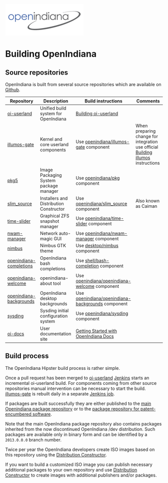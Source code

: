 <!--

The contents of this Documentation are subject to the Public Documentation License Version 1.01
(the "License"); you may only use this Documentation if you comply with the terms of this License.
A copy of the License is available at http://illumos.org/license/PDL.

The Original Documentation is _________________.

The Initial Writer of the Original Documentation is  Aurelien Larcher Copyright (C) 2017.
All Rights Reserved. (Initial Writer contact(s):________________[Insert hyperlink/alias]).

Contributor(s): Alexander Pyhalov

Portions created by Alexander Pyhalov are Copyright (C) 2019.

Portions created by ______ are Copyright (C)_________[Insert year(s)].
All Rights Reserved. (Contributor contact(s):________________[Insert hyperlink/alias]).

-->

<img src = "../../Openindiana.png">

# Building OpenIndiana

## Source repositories

OpenIndiana is built from several source repositories which are available on [Github](https://github.com/OpenIndiana).

 Repository  |  Description  | Build instructions | Comments
 ---------   | ------------- | ------------------ | --------
 [oi-userland](https://github.com/OpenIndiana/oi-userland) | Unified build system for OpenIndiana | [Building oi-userland](./userland.md)
 [illumos-gate](https://github.com/illumos/illumos-gate) | Kernel and core userland components | Use [openindiana/illumos-gate](https://github.com/OpenIndiana/oi-userland/tree/oi/hipster/components/openindiana/illumos-gate) component | When preparing change for integration use official [Building illumos](https://illumos.org/docs/developers/build/) instructions
 [pkg5](https://github.com/OpenIndiana/pkg5)| Image Packaging System package manager | Use [openindiana/pkg](https://github.com/OpenIndiana/oi-userland/tree/oi/hipster/components/openindiana/pkg) component
 [slim_source](https://github.com/OpenIndiana/slim_source)| Installers and Distribution Constructor | Use [openindiana/slim_source](https://github.com/OpenIndiana/oi-userland/tree/oi/hipster/components/openindiana/slim_source) component | Also known as Caiman
 [time-slider](https://github.com/OpenIndiana/time-slider) | Graphical ZFS snapshot manager | Use [openindiana/time-slider](https://github.com/OpenIndiana/oi-userland/tree/oi/hipster/components/openindiana/time-slider) component
 [nwam-manager](https://github.com/OpenIndiana/nwam-manager) | Network auto-magic GUI | Use [openindiana/nwam-manager](https://github.com/OpenIndiana/oi-userland/tree/oi/hipster/components/openindiana/nwam-manager) component
 [nimbus](https://github.com/OpenIndiana/nimbus) | Nimbus GTK theme | Use [desktop/nimbus](https://github.com/OpenIndiana/oi-userland/tree/oi/hipster/components/desktop/nimbus) component
 [openindiana-completions](https://github.com/OpenIndiana/openindiana-completions) | OpenIndiana bash completions | Use [shell/bash-completion](https://github.com/OpenIndiana/oi-userland/tree/oi/hipster/components/shell/bash-completion) component
 [openindiana-welcome](https://github.com/OpenIndiana/openindiana-welcome) | openindiana-about tool | Use [openindiana/openindiana-welcome](https://github.com/OpenIndiana/oi-userland/tree/oi/hipster/components/openindiana/openindiana-welcome) component
 [openindiana-backgrounds](https://github.com/OpenIndiana/openindiana-backgrounds) | OpenIndiana desktop backgrounds | Use [openindiana/openindiana-backgrounds](https://github.com/OpenIndiana/oi-userland/tree/oi/hipster/components/openindiana/openindiana-backgrounds) component
 [sysding](https://github.com/OpenIndiana/sysding) | Sysding initial configuration system | Use [openindiana/sysding](https://github.com/OpenIndiana/oi-userland/tree/oi/hipster/components/openindiana/sysding) component
 [oi-docs](https://github.com/OpenIndiana/oi-docs) | User documentation site | [Getting Started with OpenIndiana Docs](../contrib/getting-started.md)

## Build process

The OpenIndiana Hipster build process is rather simple.

Once a pull request has been merged to [oi-userland](https://github.com/OpenIndiana/oi-userland) [Jenkins](https://hipster.openindiana.org/jenkins/) starts an incremental oi-userland build.
For components coming from other source repositories manual intervention can be necessary to start the build.
[illumos-gate](https://github.com/illumos/illumos-gate) is rebuilt daily in a separate [Jenkins job](https://hipster.openindiana.org/jenkins/job/illumos-gate/).

If packages are built successfully they are either published to the [main Openindiana package repository](http://pkg.openindiana.org/hipster/) or to the [package repository for patent-encumbered software](http://pkg.openindiana.org/hipster-encumbered/).

Note that the main OpenIndiana package repository also contains packages inherited from the now discontinued OpenIndiana /dev distribution.
Such packages are available only in binary form and can be identified by a `2013.0.0.0` branch number.

Twice per year the OpenIndiana developers create ISO images based on this repository using the [Distribution Constructor](./distribution-constructor.md).

If you want to build a customized ISO image you can publish necessary additional packages to your own repository and use [Distribution Constructor](./distribution-constructor.md) to create images with additional publishers and/or packages.
